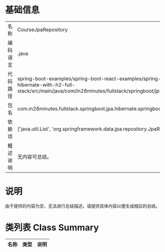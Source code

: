 # 基础信息

|      |      |
|------|------|
| 名称 | CourseJpaRepository |
| 编码语言 | .java |
| 代码路径 | spring-boot-examples/spring-boot-react-examples/spring-boot-react-jpa-hibernate-with-h2-full-stack/backend-spring-boot-react-jpa-hibernate-with-h2-full-stack/src/main/java/com/in28minutes/fullstack/springboot/jpa/hibernate/springbootjpahibernatewithh2fullstack/course/CourseJpaRepository.java |
| 包名 | com.in28minutes.fullstack.springboot.jpa.hibernate.springbootjpahibernatewithh2fullstack.course |
| 依赖项 | ['java.util.List', 'org.springframework.data.jpa.repository.JpaRepository', 'org.springframework.stereotype.Repository'] |
| 概述说明 | 无内容可总结。 |

# 说明

由于提供的内容为空，无法进行总结描述。请提供具体内容以便生成相应的总结。

# 类列表 Class Summary

| 名称   | 类型  | 说明 |
|-------|------|-------------|




